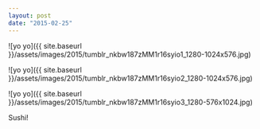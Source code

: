 ```yaml
---
layout: post
date: "2015-02-25"
---
```


![yo yo]({{ site.baseurl }}/assets/images/2015/tumblr_nkbw187zMM1r16syio1_1280-1024x576.jpg)

![yo yo]({{ site.baseurl }}/assets/images/2015/tumblr_nkbw187zMM1r16syio2_1280-1024x576.jpg)

![yo yo]({{ site.baseurl }}/assets/images/2015/tumblr_nkbw187zMM1r16syio3_1280-576x1024.jpg)

Sushi!
